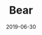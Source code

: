 ---
title: Bear
date: '2019-06-30'
thumb_image: images/mar-4yo/4-mar-bear.jpg
thumb_image_alt: Bear
image: images/mar-4yo/4-mar-bear.jpg
image_alt: Bear
template: project
---	